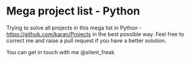 # Mega project list - Python
Trying to solve all projects in this mega list in Python - https://github.com/karan/Projects in the best possible way.
Feel free to correct me and raise a pull request if you have a better solution. 

You can get in touch with me @silent_freak
